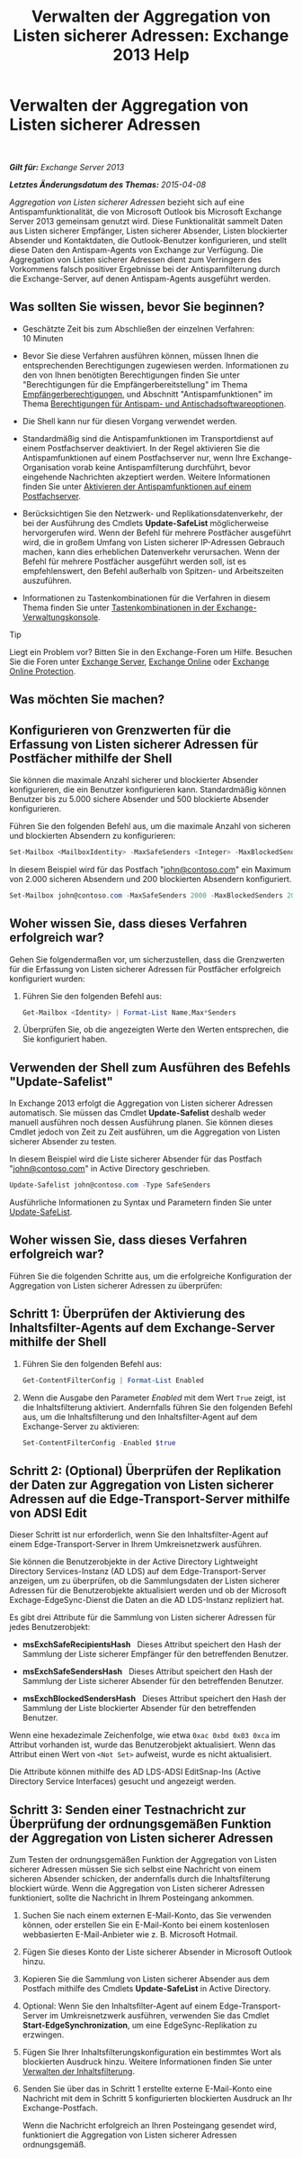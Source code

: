 ﻿---
title: 'Verwalten der Aggregation von Listen sicherer Adressen: Exchange 2013 Help'
TOCTitle: Verwalten der Aggregation von Listen sicherer Adressen
ms:assetid: 5ac17168-f411-4cb7-ae98-ebefb865b210
ms:mtpsurl: https://technet.microsoft.com/de-de/library/Aa998280(v=EXCHG.150)
ms:contentKeyID: 50475747
ms.date: 05/22/2018
mtps_version: v=EXCHG.150
ms.translationtype: MT
---

# Verwalten der Aggregation von Listen sicherer Adressen

 

_**Gilt für:** Exchange Server 2013_

_**Letztes Änderungsdatum des Themas:** 2015-04-08_

*Aggregation von Listen sicherer Adressen* bezieht sich auf eine Antispamfunktionalität, die von Microsoft Outlook bis Microsoft Exchange Server 2013 gemeinsam genutzt wird. Diese Funktionalität sammelt Daten aus Listen sicherer Empfänger, Listen sicherer Absender, Listen blockierter Absender und Kontaktdaten, die Outlook-Benutzer konfigurieren, und stellt diese Daten den Antispam-Agents von Exchange zur Verfügung. Die Aggregation von Listen sicherer Adressen dient zum Verringern des Vorkommens falsch positiver Ergebnisse bei der Antispamfilterung durch die Exchange-Server, auf denen Antispam-Agents ausgeführt werden.

## Was sollten Sie wissen, bevor Sie beginnen?

  - Geschätzte Zeit bis zum Abschließen der einzelnen Verfahren: 10 Minuten

  - Bevor Sie diese Verfahren ausführen können, müssen Ihnen die entsprechenden Berechtigungen zugewiesen werden. Informationen zu den von Ihnen benötigten Berechtigungen finden Sie unter "Berechtigungen für die Empfängerbereitstellung" im Thema [Empfängerberechtigungen](recipients-permissions-exchange-2013-help.md), und Abschnitt "Antispamfunktionen" im Thema [Berechtigungen für Antispam- und Antischadsoftwareoptionen](anti-spam-and-anti-malware-permissions-exchange-2013-help.md).

  - Die Shell kann nur für diesen Vorgang verwendet werden.

  - Standardmäßig sind die Antispamfunktionen im Transportdienst auf einem Postfachserver deaktiviert. In der Regel aktivieren Sie die Antispamfunktionen auf einem Postfachserver nur, wenn Ihre Exchange-Organisation vorab keine Antispamfilterung durchführt, bevor eingehende Nachrichten akzeptiert werden. Weitere Informationen finden Sie unter [Aktivieren der Antispamfunktionen auf einem Postfachserver](enable-anti-spam-functionality-on-mailbox-servers-exchange-2013-help.md).

  - Berücksichtigen Sie den Netzwerk- und Replikationsdatenverkehr, der bei der Ausführung des Cmdlets **Update-SafeList** möglicherweise hervorgerufen wird. Wenn der Befehl für mehrere Postfächer ausgeführt wird, die in großem Umfang von Listen sicherer IP-Adressen Gebrauch machen, kann dies erheblichen Datenverkehr verursachen. Wenn der Befehl für mehrere Postfächer ausgeführt werden soll, ist es empfehlenswert, den Befehl außerhalb von Spitzen- und Arbeitszeiten auszuführen.

  - Informationen zu Tastenkombinationen für die Verfahren in diesem Thema finden Sie unter [Tastenkombinationen in der Exchange-Verwaltungskonsole](keyboard-shortcuts-in-the-exchange-admin-center-exchange-online-protection-help.md).


> [!TIP]
> Liegt ein Problem vor? Bitten Sie in den Exchange-Foren um Hilfe. Besuchen Sie die Foren unter <A href="https://go.microsoft.com/fwlink/p/?linkid=60612">Exchange Server</A>, <A href="https://go.microsoft.com/fwlink/p/?linkid=267542">Exchange Online</A> oder <A href="https://go.microsoft.com/fwlink/p/?linkid=285351">Exchange Online Protection</A>.



## Was möchten Sie machen?

## Konfigurieren von Grenzwerten für die Erfassung von Listen sicherer Adressen für Postfächer mithilfe der Shell

Sie können die maximale Anzahl sicherer und blockierter Absender konfigurieren, die ein Benutzer konfigurieren kann. Standardmäßig können Benutzer bis zu 5.000 sichere Absender und 500 blockierte Absender konfigurieren.

Führen Sie den folgenden Befehl aus, um die maximale Anzahl von sicheren und blockierten Absendern zu konfigurieren:

```powershell
Set-Mailbox <MailboxIdentity> -MaxSafeSenders <Integer> -MaxBlockedSenders <Integer>
```

In diesem Beispiel wird für das Postfach "john@contoso.com" ein Maximum von 2.000 sicheren Absendern und 200 blockierten Absendern konfiguriert.

```powershell
Set-Mailbox john@contoso.com -MaxSafeSenders 2000 -MaxBlockedSenders 200
```

## Woher wissen Sie, dass dieses Verfahren erfolgreich war?

Gehen Sie folgendermaßen vor, um sicherzustellen, dass die Grenzwerten für die Erfassung von Listen sicherer Adressen für Postfächer erfolgreich konfiguriert wurden:

1.  Führen Sie den folgenden Befehl aus:
    
    ```powershell
    Get-Mailbox <Identity> | Format-List Name,Max*Senders
    ```

2.  Überprüfen Sie, ob die angezeigten Werte den Werten entsprechen, die Sie konfiguriert haben.

## Verwenden der Shell zum Ausführen des Befehls "Update-Safelist"

In Exchange 2013 erfolgt die Aggregation von Listen sicherer Adressen automatisch. Sie müssen das Cmdlet **Update-Safelist** deshalb weder manuell ausführen noch dessen Ausführung planen. Sie können dieses Cmdlet jedoch von Zeit zu Zeit ausführen, um die Aggregation von Listen sicherer Absender zu testen.

In diesem Beispiel wird die Liste sicherer Absender für das Postfach "john@contoso.com" in Active Directory geschrieben.

```powershell
Update-Safelist john@contoso.com -Type SafeSenders
```

Ausführliche Informationen zu Syntax und Parametern finden Sie unter [Update-SafeList](https://technet.microsoft.com/de-de/library/bb125034\(v=exchg.150\)).

## Woher wissen Sie, dass dieses Verfahren erfolgreich war?

Führen Sie die folgenden Schritte aus, um die erfolgreiche Konfiguration der Aggregation von Listen sicherer Adressen zu überprüfen:

## Schritt 1: Überprüfen der Aktivierung des Inhaltsfilter-Agents auf dem Exchange-Server mithilfe der Shell

1.  Führen Sie den folgenden Befehl aus:
    
    ```powershell
    Get-ContentFilterConfig | Format-List Enabled
    ```

2.  Wenn die Ausgabe den Parameter *Enabled* mit dem Wert `True` zeigt, ist die Inhaltsfilterung aktiviert. Andernfalls führen Sie den folgenden Befehl aus, um die Inhaltsfilterung und den Inhaltsfilter-Agent auf dem Exchange-Server zu aktivieren:
    
    ```powershell
    Set-ContentFilterConfig -Enabled $true
    ```

## Schritt 2: (Optional) Überprüfen der Replikation der Daten zur Aggregation von Listen sicherer Adressen auf die Edge-Transport-Server mithilfe von ADSI Edit

Dieser Schritt ist nur erforderlich, wenn Sie den Inhaltsfilter-Agent auf einem Edge-Transport-Server in Ihrem Umkreisnetzwerk ausführen.

Sie können die Benutzerobjekte in der Active Directory Lightweight Directory Services-Instanz (AD LDS) auf dem Edge-Transport-Server anzeigen, um zu überprüfen, ob die Sammlungsdaten der Listen sicherer Adressen für die Benutzerobjekte aktualisiert werden und ob der Microsoft Exchage-EdgeSync-Dienst die Daten an die AD LDS-Instanz repliziert hat.

Es gibt drei Attribute für die Sammlung von Listen sicherer Adressen für jedes Benutzerobjekt:

  - **msExchSafeRecipientsHash**   Dieses Attribut speichert den Hash der Sammlung der Liste sicherer Empfänger für den betreffenden Benutzer.

  - **msExchSafeSendersHash**   Dieses Attribut speichert den Hash der Sammlung der Liste sicherer Absender für den betreffenden Benutzer.

  - **msExchBlockedSendersHash**   Dieses Attribut speichert den Hash der Sammlung der Liste blockierter Absender für den betreffenden Benutzer.

Wenn eine hexadezimale Zeichenfolge, wie etwa `0xac 0xbd 0x03 0xca` im Attribut vorhanden ist, wurde das Benutzerobjekt aktualisiert. Wenn das Attribut einen Wert von `<Not Set>` aufweist, wurde es nicht aktualisiert.

Die Attribute können mithilfe des AD LDS-ADSI EditSnap-Ins (Active Directory Service Interfaces) gesucht und angezeigt werden.

## Schritt 3: Senden einer Testnachricht zur Überprüfung der ordnungsgemäßen Funktion der Aggregation von Listen sicherer Adressen

Zum Testen der ordnungsgemäßen Funktion der Aggregation von Listen sicherer Adressen müssen Sie sich selbst eine Nachricht von einem sicheren Absender schicken, der andernfalls durch die Inhaltsfilterung blockiert würde. Wenn die Aggregation von Listen sicherer Adressen funktioniert, sollte die Nachricht in Ihrem Posteingang ankommen.

1.  Suchen Sie nach einem externen E-Mail-Konto, das Sie verwenden können, oder erstellen Sie ein E-Mail-Konto bei einem kostenlosen webbasierten E-Mail-Anbieter wie z. B. Microsoft Hotmail.

2.  Fügen Sie dieses Konto der Liste sicherer Absender in Microsoft Outlook hinzu.

3.  Kopieren Sie die Sammlung von Listen sicherer Absender aus dem Postfach mithilfe des Cmdlets **Update-SafeList** in Active Directory.

4.  Optional: Wenn Sie den Inhaltsfilter-Agent auf einem Edge-Transport-Server im Umkreisnetzwerk ausführen, verwenden Sie das Cmdlet **Start-EdgeSynchronization**, um eine EdgeSync-Replikation zu erzwingen.

5.  Fügen Sie Ihrer Inhaltsfilterungskonfiguration ein bestimmtes Wort als blockierten Ausdruck hinzu. Weitere Informationen finden Sie unter [Verwalten der Inhaltsfilterung](manage-content-filtering-exchange-2013-help.md).

6.  Senden Sie über das in Schritt 1 erstellte externe E-Mail-Konto eine Nachricht mit dem in Schritt 5 konfigurierten blockierten Ausdruck an Ihr Exchange-Postfach.
    
    Wenn die Nachricht erfolgreich an Ihren Posteingang gesendet wird, funktioniert die Aggregation von Listen sicherer Adressen ordnungsgemäß.

